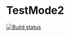 # TestMode2
[![Build status](https://ci.appveyor.com/api/projects/status/hr1x4i8bgqluyx36?svg=true)](https://ci.appveyor.com/project/BelyakovArkadiy/testmode2)
